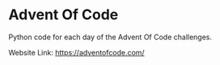 # Advent Of Code
Python code for each day of the Advent Of Code challenges.

Website Link: https://adventofcode.com/
